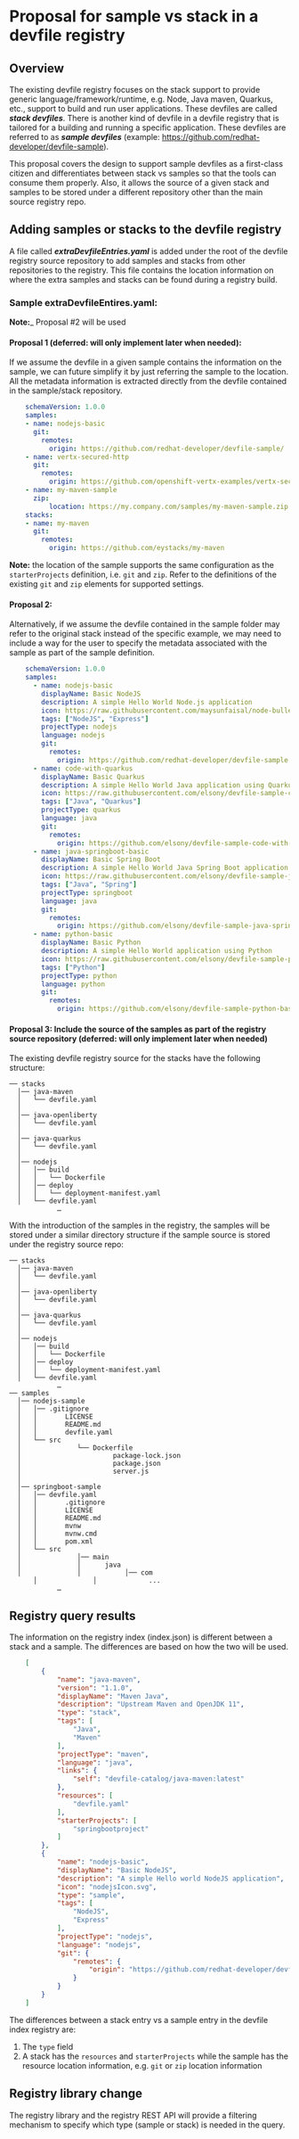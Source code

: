# Proposal for sample vs stack in a devfile registry

## Overview

The existing devfile registry focuses on the stack support to provide generic language/framework/runtime, e.g. Node, Java maven, Quarkus, etc.,  support to build and run user applications. These devfiles are called ***stack devfiles***.  There is another kind of devfile in a devfile registry that is tailored for a building and running a specific application. These devfiles are referred to as ***sample devfiles*** (example: https://github.com/redhat-developer/devfile-sample).

This proposal covers the design to support sample devfiles as a first-class citizen and differentiates between stack vs samples so that the tools can consume them properly. Also, it allows the source of a given stack and samples to be stored under a different repository other than the main source registry repo.

## Adding samples or stacks to the devfile registry

A file called ***extraDevfileEntries.yaml*** is added under the root of the devfile registry source repository to add samples and stacks from other repositories to the registry. This file contains the location information on where the extra samples and stacks can be found during a registry build.

### Sample extraDevfileEntires.yaml:

__Note:___ Proposal #2 will be used

#### Proposal 1 (deferred: will only implement later when needed):
If we assume the devfile in a given sample contains the information on the sample, we can future simplify it by just referring the sample to the location. All the metadata information is extracted directly from the devfile contained in the sample/stack repository.
```yaml
    schemaVersion: 1.0.0
    samples:
    - name: nodejs-basic
      git:
        remotes:
          origin: https://github.com/redhat-developer/devfile-sample/
    - name: vertx-secured-http
      git:
        remotes:
          origin: https://github.com/openshift-vertx-examples/vertx-secured-http-example-redhat
    - name: my-maven-sample
      zip:
          location: https://my.company.com/samples/my-maven-sample.zip
    stacks:
    - name: my-maven
      git:
        remotes:
          origin: https://github.com/eystacks/my-maven
```

__Note:__ the location of the sample supports the same configuration as the `starterProjects` definition, i.e. `git` and `zip`. Refer to the definitions of the existing `git` and `zip` elements for supported settings.

#### Proposal 2:

Alternatively, if we assume the devfile contained in the sample folder may refer to the original stack instead of the specific example, we may need to include a way for the user to specify the metadata associated with the sample as part of the sample definition.
```yaml
    schemaVersion: 1.0.0
    samples:
      - name: nodejs-basic
        displayName: Basic NodeJS
        description: A simple Hello World Node.js application
        icon: https://raw.githubusercontent.com/maysunfaisal/node-bulletin-board-2/main/nodejs-icon.png
        tags: ["NodeJS", "Express"]
        projectType: nodejs
        language: nodejs
        git:
          remotes:
            origin: https://github.com/redhat-developer/devfile-sample.git
      - name: code-with-quarkus
        displayName: Basic Quarkus
        description: A simple Hello World Java application using Quarkus
        icon: https://raw.githubusercontent.com/elsony/devfile-sample-code-with-quarkus/main/.devfile/icon/quarkus.png
        tags: ["Java", "Quarkus"]
        projectType: quarkus
        language: java
        git:
          remotes:
            origin: https://github.com/elsony/devfile-sample-code-with-quarkus.git
      - name: java-springboot-basic
        displayName: Basic Spring Boot
        description: A simple Hello World Java Spring Boot application using Maven
        icon: https://raw.githubusercontent.com/elsony/devfile-sample-java-springboot-basic/main/.devfile/icon/spring-logo.png
        tags: ["Java", "Spring"]
        projectType: springboot
        language: java
        git:
          remotes:
            origin: https://github.com/elsony/devfile-sample-java-springboot-basic.git
      - name: python-basic
        displayName: Basic Python
        description: A simple Hello World application using Python
        icon: https://raw.githubusercontent.com/elsony/devfile-sample-python-basic/main/.devfile/icon/python.png
        tags: ["Python"]
        projectType: python
        language: python
        git:
          remotes:
            origin: https://github.com/elsony/devfile-sample-python-basic.git
```

#### Proposal 3: Include the source of the samples as part of the registry source repository (deferred: will only implement later when needed)
The existing devfile registry source for the stacks have the following structure:

    ── stacks
      │── java-maven
      │   └── devfile.yaml
      │
      │── java-openliberty
      │   └── devfile.yaml
      │
      │── java-quarkus
      │   └── devfile.yaml
      │
      │── nodejs
      │   │── build
      │   │   └── Dockerfile
      │   │── deploy
      │   │   └── deployment-manifest.yaml
      │   └── devfile.yaml
                …


With the introduction of the samples in the registry, the samples will be stored under a similar directory structure if the sample source is stored under the registry source repo:

    ── stacks
      │── java-maven
      │   └── devfile.yaml
      │
      │── java-openliberty
      │   └── devfile.yaml
      │
      │── java-quarkus
      │   └── devfile.yaml
      │
      │── nodejs
      │   │── build
      │   │   └── Dockerfile
      │   │── deploy
      │   │   └── deployment-manifest.yaml
      │   └── devfile.yaml
                …
    ── samples
      │── nodejs-sample
      │   │── .gitignore
      │   │       LICENSE
      │   │       README.md
      │   │       devfile.yaml
      │   └── src
      │              └── Dockerfile
      │                       package-lock.json
      │                       package.json
      │                       server.js
      │
      │── springboot-sample
      │   │── devfile.yaml
      │   │       .gitignore
      │   │       LICENSE
      │   │       README.md
      │   │       mvnw
      │   │       mvnw.cmd
      │   │       pom.xml
      │   └── src
      │              │── main
      │              │      java
      │              │           │── com
          │              │             ...
                …


## Registry query results
The information on the registry index (index.json) is different between a stack and a sample. The differences are based on how the two will be used.
```json
    [
        {
            "name": "java-maven",
            "version": "1.1.0",
            "displayName": "Maven Java",
            "description": "Upstream Maven and OpenJDK 11",
            "type": "stack",
            "tags": [
                "Java",
                "Maven"
            ],
            "projectType": "maven",
            "language": "java",
            "links": {
                "self": "devfile-catalog/java-maven:latest"
            },
            "resources": [
                "devfile.yaml"
            ],
            "starterProjects": [
                "springbootproject"
            ]
        },
        {
            "name": "nodejs-basic",
            "displayName": "Basic NodeJS",
            "description": "A simple Hello world NodeJS application",
            "icon": "nodejsIcon.svg",
            "type": "sample",
            "tags": [
                "NodeJS",
                "Express"
            ],
            "projectType": "nodejs",
            "language": "nodejs",
            "git": {
                "remotes": {
                    "origin": "https://github.com/redhat-developer/devfile-sample/"
                }
            }
        }
    ]
```

The differences between a stack entry vs a sample entry in the devfile index registry are:
1. The `type` field
2. A stack has the `resources` and `starterProjects` while the sample has the resource location information, e.g. `git` or `zip` location information

## Registry library change
The registry library and the registry REST API will provide a filtering mechanism to specify which type (sample or stack) is needed in the query.
